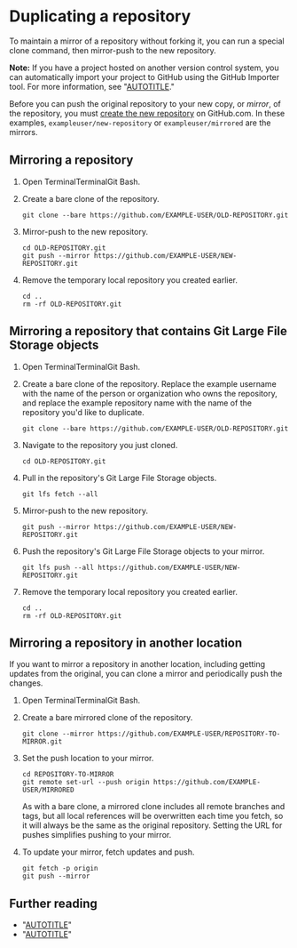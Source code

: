 # Duplicating a repository

To maintain a mirror of a repository without forking it, you can run a special clone command, then mirror-push to the new repository.

<div class="ghd-spotlight ghd-spotlight-note border rounded-1 my-3 p-3 f5 color-border-accent-emphasis color-bg-accent">

**Note:** If you have a project hosted on another version control system, you can automatically import your project to GitHub using the GitHub Importer tool. For more information, see "[AUTOTITLE](/migrations/importing-source-code/using-github-importer/about-github-importer)."

</div>

Before you can push the original repository to your new copy, or _mirror_, of the repository, you must [create the new repository](/repositories/creating-and-managing-repositories/creating-a-new-repository) on GitHub.com. In these examples, `exampleuser/new-repository` or `exampleuser/mirrored` are the mirrors.

## Mirroring a repository

1. Open <span class="platform-mac">Terminal</span><span class="platform-linux">Terminal</span><span class="platform-windows">Git Bash</span>.
1. Create a bare clone of the repository.

   ```shell
   git clone --bare https://github.com/EXAMPLE-USER/OLD-REPOSITORY.git
   ```

1. Mirror-push to the new repository.

   ```shell
   cd OLD-REPOSITORY.git
   git push --mirror https://github.com/EXAMPLE-USER/NEW-REPOSITORY.git
   ```

1. Remove the temporary local repository you created earlier.

   ```shell
   cd ..
   rm -rf OLD-REPOSITORY.git
   ```

## Mirroring a repository that contains Git Large File Storage objects

1. Open <span class="platform-mac">Terminal</span><span class="platform-linux">Terminal</span><span class="platform-windows">Git Bash</span>.
1. Create a bare clone of the repository. Replace the example username with the name of the person or organization who owns the repository, and replace the example repository name with the name of the repository you'd like to duplicate.

   ```shell
   git clone --bare https://github.com/EXAMPLE-USER/OLD-REPOSITORY.git
   ```

1. Navigate to the repository you just cloned.

   ```shell
   cd OLD-REPOSITORY.git
   ```

1. Pull in the repository's Git Large File Storage objects.

   ```shell
   git lfs fetch --all
   ```

1. Mirror-push to the new repository.

   ```shell
   git push --mirror https://github.com/EXAMPLE-USER/NEW-REPOSITORY.git
   ```

1. Push the repository's Git Large File Storage objects to your mirror.

   ```shell
   git lfs push --all https://github.com/EXAMPLE-USER/NEW-REPOSITORY.git
   ```

1. Remove the temporary local repository you created earlier.

   ```shell
   cd ..
   rm -rf OLD-REPOSITORY.git
   ```

## Mirroring a repository in another location

If you want to mirror a repository in another location, including getting updates from the original, you can clone a mirror and periodically push the changes.

1. Open <span class="platform-mac">Terminal</span><span class="platform-linux">Terminal</span><span class="platform-windows">Git Bash</span>.
1. Create a bare mirrored clone of the repository.

   ```shell
   git clone --mirror https://github.com/EXAMPLE-USER/REPOSITORY-TO-MIRROR.git
   ```

1. Set the push location to your mirror.

   ```shell
   cd REPOSITORY-TO-MIRROR
   git remote set-url --push origin https://github.com/EXAMPLE-USER/MIRRORED
   ```

    As with a bare clone, a mirrored clone includes all remote branches and tags, but all local references will be overwritten each time you fetch, so it will always be the same as the original repository. Setting the URL for pushes simplifies pushing to your mirror.

1. To update your mirror, fetch updates and push.

   ```shell
   git fetch -p origin
   git push --mirror
   ```

## Further reading

- "[AUTOTITLE](/desktop/making-changes-in-a-branch/pushing-changes-to-github-from-github-desktop#pushing-changes-to-github)"
- "[AUTOTITLE](/desktop/configuring-and-customizing-github-desktop/about-git-large-file-storage-and-github-desktop)"
